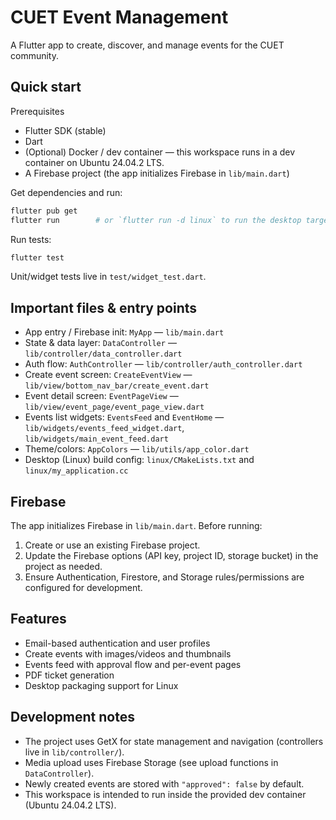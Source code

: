 # CUET Event Management

A Flutter app to create, discover, and manage events for the CUET community.

## Quick start

Prerequisites
- Flutter SDK (stable)
- Dart
- (Optional) Docker / dev container — this workspace runs in a dev container on Ubuntu 24.04.2 LTS.
- A Firebase project (the app initializes Firebase in `lib/main.dart`)

Get dependencies and run:
```sh
flutter pub get
flutter run        # or `flutter run -d linux` to run the desktop target
```

Run tests:
```sh
flutter test
```
Unit/widget tests live in `test/widget_test.dart`.

## Important files & entry points

- App entry / Firebase init: `MyApp` — `lib/main.dart`  
- State & data layer: `DataController` — `lib/controller/data_controller.dart`  
- Auth flow: `AuthController` — `lib/controller/auth_controller.dart`  
- Create event screen: `CreateEventView` — `lib/view/bottom_nav_bar/create_event.dart`  
- Event detail screen: `EventPageView` — `lib/view/event_page/event_page_view.dart`  
- Events list widgets: `EventsFeed` and `EventHome` — `lib/widgets/events_feed_widget.dart`, `lib/widgets/main_event_feed.dart`  
- Theme/colors: `AppColors` — `lib/utils/app_color.dart`  
- Desktop (Linux) build config: `linux/CMakeLists.txt` and `linux/my_application.cc`

## Firebase

The app initializes Firebase in `lib/main.dart`. Before running:
1. Create or use an existing Firebase project.
2. Update the Firebase options (API key, project ID, storage bucket) in the project as needed.
3. Ensure Authentication, Firestore, and Storage rules/permissions are configured for development.

## Features

- Email-based authentication and user profiles
- Create events with images/videos and thumbnails
- Events feed with approval flow and per-event pages
- PDF ticket generation
- Desktop packaging support for Linux

## Development notes

- The project uses GetX for state management and navigation (controllers live in `lib/controller/`).
- Media upload uses Firebase Storage (see upload functions in `DataController`).
- Newly created events are stored with `"approved": false` by default.
- This workspace is intended to run inside the provided dev container (Ubuntu 24.04.2 LTS).